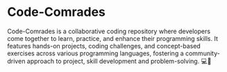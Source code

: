 # Code-Comrades
Code-Comrades is a collaborative coding repository where developers come together to learn, practice, and enhance their programming skills. It features hands-on projects, coding challenges, and concept-based exercises across various programming languages, fostering a community-driven approach to project, skill development and problem-solving. 💻🚀
